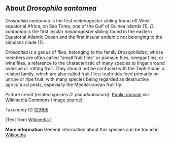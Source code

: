 **About *Drosophila santomea***
-------------------------

*Drosophila santomea* is the first *melanogaster* sibling found off West-equatorial Africa, on Sao Tome, one of the Gulf of Guinea islands [1].
*D. santomea* is the first insular *melanogaster* sibling found in the eastern Equatorial Atlantic Ocean and the first insular endemic not 
belonging to the simulans clade [1].

*Drosophila* is a genus of flies, belonging to the family *Drosophilidae*, whose members are often called "small fruit flies" or pomace flies, 
vinegar flies, or wine flies, a reference to the characteristic of many species to linger around overripe or rotting fruit. They should not be 
confused with the Tephritidae, a related family, which are also called fruit flies; tephritids feed primarily on unripe or ripe fruit, with many 
species being regarded as destructive agricultural pests, especially the Mediterranean fruit fly.

Picture credit (related species *D. pseudoobscura*): [Public domain](https://commons.wikimedia.org/wiki/Main_Page) via Wikimedia Commons [(Image source)](https://en.wikipedia.org/wiki/File:Drosophila_pseudoobscura-Male.png)

Taxonomy ID [129105](https://www.uniprot.org/taxonomy/129105)

(Text from [Wikipedia](https://en.wikipedia.org/).)

**More information**
General information about this species can be found in [Wikipedia](https://en.wikipedia.org/wiki/drosophila)
